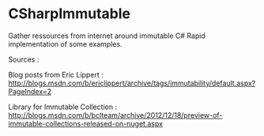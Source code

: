 CSharpImmutable
===============
Gather ressources from internet around immutable C#
Rapid implementation of some examples.

Sources :

Blog posts from Eric Lippert : http://blogs.msdn.com/b/ericlippert/archive/tags/immutability/default.aspx?PageIndex=2

Library for Immutable Collection : http://blogs.msdn.com/b/bclteam/archive/2012/12/18/preview-of-immutable-collections-released-on-nuget.aspx




